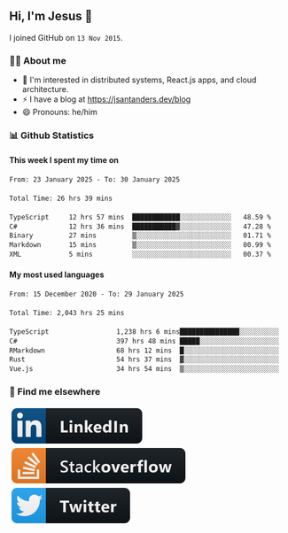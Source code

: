 ## Hi, I'm Jesus 👋

I joined GitHub on `13 Nov 2015`.

<!-- Talking about you -->

### 👨‍💻 About me

- 👦 I'm interested in distributed systems, React.js apps, and cloud architecture.
- ⚡️ I have a blog at <https://jsantanders.dev/blog>
- 😄 Pronouns: he/him

### 📊 Github Statistics

#### This week I spent my time on

<!--START_SECTION:weekly-->

```txt
From: 23 January 2025 - To: 30 January 2025

Total Time: 26 hrs 39 mins

TypeScript     12 hrs 57 mins  ████████████░░░░░░░░░░░░░   48.59 %
C#             12 hrs 36 mins  ███████████▓░░░░░░░░░░░░░   47.28 %
Binary         27 mins         ▒░░░░░░░░░░░░░░░░░░░░░░░░   01.71 %
Markdown       15 mins         ▒░░░░░░░░░░░░░░░░░░░░░░░░   00.99 %
XML            5 mins          ░░░░░░░░░░░░░░░░░░░░░░░░░   00.37 %
```

<!--END_SECTION:weekly-->

#### My most used languages

<!--START_SECTION:alltime-->

```txt
From: 15 December 2020 - To: 29 January 2025

Total Time: 2,043 hrs 25 mins

TypeScript                 1,238 hrs 6 mins███████████████░░░░░░░░░░   60.59 %
C#                         397 hrs 48 mins █████░░░░░░░░░░░░░░░░░░░░   19.47 %
RMarkdown                  68 hrs 12 mins  █░░░░░░░░░░░░░░░░░░░░░░░░   03.34 %
Rust                       54 hrs 37 mins  ▓░░░░░░░░░░░░░░░░░░░░░░░░   02.67 %
Vue.js                     34 hrs 54 mins  ▒░░░░░░░░░░░░░░░░░░░░░░░░   01.71 %
```

<!--END_SECTION:alltime-->

### 📢 Find me elsewhere

<p>
  <a target="_blank" href="https://linkedin.com/in/jsantanders">
    <img src="https://github.com/jsantanders/jsantanders/blob/master/img/linkedin.svg" alt="LinkedIn" style="vertical-align:top; margin:4px">
  </a>
  
  <a target="_blank" href="https://stackoverflow.com/users/7318331/jesus-santander">
    <img src="https://github.com/jsantanders/jsantanders/blob/master/img/stackoverflow.svg" alt="StackOverflow" style="vertical-align:top; margin:4px">
  </a>
  
  <a target="_blank" href="http://twitter.com/jsantanders">
    <img src="https://github.com/jsantanders/jsantanders/blob/master/img/twitter.svg" alt="Twitter" style="vertical-align:top; margin:4px">
  </a>
</p>
